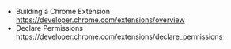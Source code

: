 
* Building a Chrome Extension https://developer.chrome.com/extensions/overview
* Declare Permissions https://developer.chrome.com/extensions/declare_permissions
